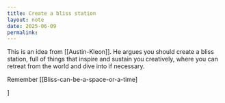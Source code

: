 ```yaml
---
title: Create a bliss station
layout: note
date: 2025-06-09
permalink:
---
```

This is an idea from [[Austin-Kleon]]. He argues you should create a bliss station, full of things that inspire and sustain you creatively, where you can retreat from the world and dive into if necessary. 

Remember [[Bliss-can-be-a-space-or-a-time]

]